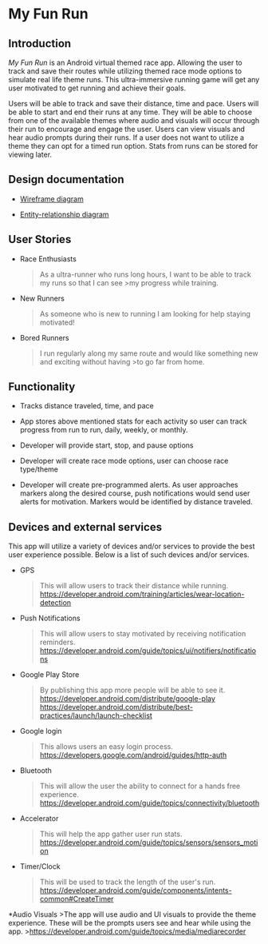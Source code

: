 # My Fun Run

## Introduction

_My Fun Run_ is an Android virtual themed race app. Allowing the user to track and save their
 routes while utilizing themed race mode options to simulate real life theme runs. This
 ultra-immersive running game will get any user motivated to get running and achieve their goals.
 
 Users will be able to track and save their distance, time and pace. Users will be able to start 
 and end their runs at any time. They will be able to choose from one of the available themes where 
 audio and visuals will occur through their run to encourage and engage the user. Users can view
 visuals and hear audio prompts during their runs. If a user does not want to utilize a theme they 
 can opt for a timed run option. Stats from runs can be stored for viewing later.

## Design documentation

* [Wireframe diagram](wireframe.md)

* [Entity-relationship diagram](erd.md)

## User Stories

* Race Enthusiasts 

    > As a ultra-runner who runs long hours, I want to be able to track my runs so that I can see 
                       >my progress while training.

* New Runners

    > As someone who is new to running I am looking for help staying motivated!
          
* Bored Runners
    > I run regularly along my same route and would like something new and exciting without having 
                  >to go far from home.

## Functionality

* Tracks distance traveled, time, and pace

* App stores above mentioned stats for each activity so user can track progress from run to run, 
    daily, weekly, or monthly.

* Developer will provide start, stop, and pause options

* Developer will create race mode options, user can choose race type/theme

* Developer will create pre-programmed alerts. As user approaches markers along the desired course,
    push notifications would send user alerts for motivation. Markers would be identified by 
    distance traveled.
    
## Devices and external services

This app will utilize a variety of devices and/or services to provide the best user experience 
possible. Below is a list of such devices and/or services.

* GPS
    >This will allow users to track their distance while running.
    >https://developer.android.com/training/articles/wear-location-detection

* Push Notifications
    >This will allow users to stay motivated by receiving notification reminders.
    >https://developer.android.com/guide/topics/ui/notifiers/notifications

* Google Play Store
    > By publishing this app more people will be able to see it.
    >https://developer.android.com/distribute/google-play
    https://developer.android.com/distribute/best-practices/launch/launch-checklist

* Google login
    > This allows users an easy login process.
    >https://developers.google.com/android/guides/http-auth

* Bluetooth
    > This will allow the user the ability to connect for a hands free experience.
    >https://developer.android.com/guide/topics/connectivity/bluetooth

* Accelerator
    > This will help the app gather user run stats.
    >https://developer.android.com/guide/topics/sensors/sensors_motion

* Timer/Clock
    > This will be used to track the length of the user's run.
    >https://developer.android.com/guide/components/intents-common#CreateTimer

*Audio Visuals
    >The app will use audio and UI visuals to provide the theme experience. These will be the 
    prompts users see and hear while using the app.
    >https://developer.android.com/guide/topics/media/mediarecorder
                 